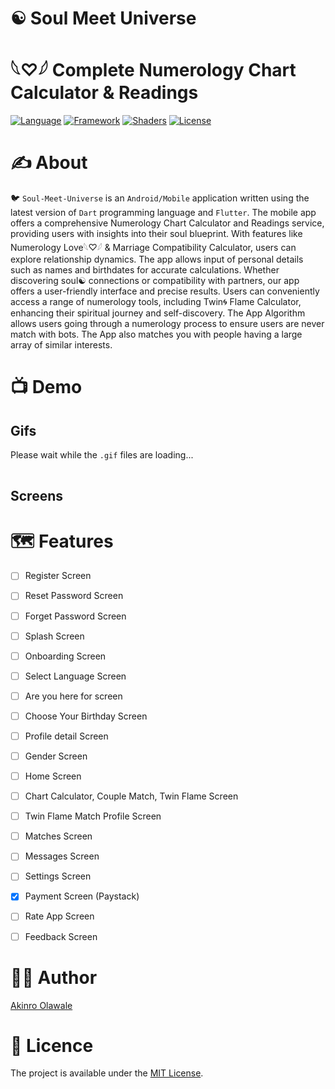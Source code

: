 # ☯ Soul Meet Universe
# 𓆩♡𓆪 Complete Numerology Chart Calculator & Readings

[![Language](https://img.shields.io/badge/Flutter-02569B?style=for-the-badge&logo=flutter&logoColor=white)]()
[![Framework](https://img.shields.io/badge/Dart-0175C2?style=for-the-badge&logo=dart&logoColor=white)]()
[![Shaders](https://img.shields.io/badge/Shaders-GLSL-green.svg)]()
[![License](https://img.shields.io/badge/License-MIT-blue.svg)]()

# ✍️ About 
🐦 `Soul-Meet-Universe` is an `Android/Mobile` application written using the latest version of `Dart` programming language and `Flutter`. The mobile app offers a comprehensive Numerology Chart Calculator and Readings service, providing users with insights into their soul blueprint. With features like Numerology Love𓆩♡𓆪 & Marriage Compatibility Calculator, users can explore relationship dynamics. The app allows input of personal details such as names and birthdates for accurate calculations. Whether discovering soul☯ connections or compatibility with partners, our app offers a user-friendly interface and precise results. Users can conveniently access a range of numerology tools, including Twin🌀 Flame Calculator, enhancing their spiritual journey and self-discovery. The App Algorithm allows users going through a numerology process to ensure users are never match with bots. The App also matches you with people having a large array of similar interests.

# 📺 Demo 

## Gifs
Please wait while the `.gif` files are loading...

|  |  |
:-------------------------:|:-------------------------:


## Screens

# 🗺 Features

- [ ]  Register Screen
- [ ] Reset Password Screen
- [ ] Forget Password Screen
- [ ] Splash Screen
- [ ]  Onboarding Screen
- [ ]  Select Language Screen
- [ ]  Are you here for screen
- [ ]  Choose Your Birthday Screen
- [ ]  Profile detail Screen
- [ ]  Gender Screen
- [ ]  Home Screen
- [ ]  Chart Calculator, Couple Match, Twin Flame Screen
- [ ]  Twin Flame Match Profile Screen
- [ ]  Matches Screen
- [ ]  Messages Screen
- [ ]  Settings Screen
- [x] Payment Screen (Paystack)
- [ ] Rate App Screen
- [ ] Feedback Screen


# 👨‍💻 Author 
[Akinro Olawale](https://github.com/lexycole)

# 🔖 Licence
The project is available under the [MIT License](https://github.com/jVirus/ios-spritekit-flappy-flying-bird/blob/master/LICENSE).
